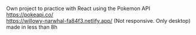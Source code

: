 Own project to practice with React using the Pokemon API https://pokeapi.co/ <br>
https://willowy-narwhal-fa84f3.netlify.app/ (Not responsive. Only desktop) made in less than 8h
